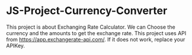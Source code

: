 # JS-Project-Currency-Converter

This project is about Exchanging Rate Calculator. We can Choose the currency and the amounts to get the exchange rate.
This project uses API from https://app.exchangerate-api.com/. If it does not work, replace your APIKey.
